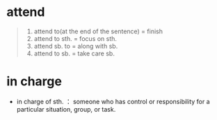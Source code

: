 # attend
>1. attend to(at the end of the sentence) = finish
>2. attend to sth. = focus on sth.
>3. attend sb. to = along with sb.
>4. attend to sb. = take care sb.  

# in charge
- in charge of sth. ： someone who has control or responsibility for a particular situation, group, or task.
